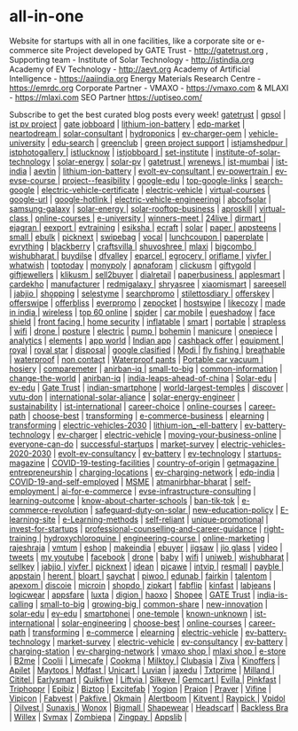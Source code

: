 # all-in-one
Website for startups with all in one facilities, like a corporate site or e-commerce site
Project developed by GATE Trust - http://gatetrust.org , 
Supporting team - 
Institute of Solar Technology - http://istindia.org 
Academy of EV Technology - http://aevt.org 
Academy of Artificial Intelligence - https://aaiindia.org 
Energy Materials Research Centre - https://emrdc.org 
Corporate Partner - VMAXO   - https://vmaxo.com & MLAXI - https://mlaxi.com SEO Partner https://uptiseo.com/ 

Subscribe to get the best curated blog posts every week!
<a href="https://gatetrust.blogspot.com/">gatetrust</a> | 
<a href="https://gpsol.blogspot.com/">gpsol</a> | 
<a href="https://istpvproject.blogspot.com/">ist pv project</a> | 
<a href="https://gatejobboard.blogspot.com/">gate jobboard</a> | 
<a href="https://lithium-ion-battery-university.blogspot.com/">lithium-ion-battery</a> | 
<a href="https://edp-market-research.blogspot.com/">edp-market</a> | 
<a href="https://neartodream.blogspot.com/">neartodream	</a> | 
<a href="https://solar-consultant.blogspot.com/">solar-consultant</a> | 
<a href="https://hydroponics-agri-research-training.blogspot.com/">hydroponics</a> | 
<a href="https://ev-charger-oem.blogspot.com/">ev-charger-oem</a> | 
<a href="https://electric-vehicle-university.blogspot.com/">vehicle-university</a> | 
<a href="https://edu-search-engine.blogspot.com/">edu-search</a> | 
<a href="https://greenclubi.blogspot.com/">greenclub</a> | 
<a href="https://greenprojectsupport.blogspot.com/">green project support</a> | 
<a href="https://istjamshedpur.blogspot.com/">istjamshedpur	</a> | 
<a href="https://istphotogallery.blogspot.com/">istphotogallery	</a> | 
<a href="https://istlucknow.blogspot.com/">istlucknow</a> | 
<a href="https://istjobboard.blogspot.com/">istjobboard	</a> | 
<a href="https://set-institute.blogspot.com/">set-institute</a> | 
<a href="https://institute-of-solar-technology.blogspot.com/">institute-of-solar-technology</a> | 
<a href="https://solar-energy-training.blogspot.com/">solar-energy</a> | 
<a href="https://installing-solar-pv.blogspot.com/">solar-pv</a> | 
<a href="https://swa-gatetrust.blogspot.com/">gatetrust	</a> | 
<a href="https://wrenews.blogspot.com/">wrenews	</a> | 
<a href="https://ist-mumbai.blogspot.com/">ist-mumbai</a> | 
<a href="https://ist-india.blogspot.com/">ist-india</a> | 
<a href="https://aevtin.blogspot.com/">	aevtin</a> | 
<a href="https://lithium-ion-battery-consultancy.blogspot.com/">lithium-ion-battery</a> | 
<a href="https://evolt-ev-consultant.blogspot.com/">evolt-ev-consultant	</a> | 
<a href="https://ev-powertrain.blogspot.com/">ev-powertrain	</a> | 
<a href="https://ev-evse-course.blogspot.com/">	ev-evse-course	</a> | 
<a href="https://project--feasibility-report.blogspot.com/">project--feasibility</a> | 
<a href="https://google-edu2020.blogspot.com/">	google-edu</a> | 
<a href="https://top-google-links.blogspot.com/">top-google-links</a> | 
<a href="https://search-google-news.blogspot.com/">search-google</a> | 
<a href="https://electric-vehicle-certificate.blogspot.com/">electric-vehicle-certificate</a> | 
<a href="https://electric-vehicle-training-courses.blogspot.com/">electric-vehicle</a> | 
<a href="https://free-virtual-courses-2020.blogspot.com/">virtual-courses</a> | 
<a href="https://google-url-link.blogspot.com/">google-url</a> | 
<a href="https://google-hotlink.blogspot.com/">	google-hotlink	</a> | 
<a href="https://electric-vehicle-engineeringi-inst.blogspot.com/">electric-vehicle-engineeringi</a> | 
<a href="https://abcofsolarindia.blogspot.com/">abcofsolar</a> | 
<a href="https://samsung-galaxy-2020.blogspot.com/">samsung-galaxy</a> | 
<a href="https://solar-energy-online-course.blogspot.com/">solar-energy	</a> | 
<a href="https://solar-rooftop-business-course.blogspot.com/">solar-rooftop-business</a> | 
<a href="https://aproskill.blogspot.com/">aproskill</a> | 
<a href="https://virtual-class-learning.blogspot.com/">	virtual-class	</a> | 
<a href="https://online-courses-2020.blogspot.com/">online-courses	</a> | 
<a href="https://e-university-edu.blogspot.com/">e-university	</a> | 
<a href="https://winners-meet.blogspot.com/">winners-meet	</a> | 
<a href="https://24livesamachar.blogspot.com/">	24live	</a> | 
<a href="https://dirmart.blogspot.com/">dirmart	</a> | 
<a href="https://ejagranexpress.blogspot.com/">	ejagran	</a> | 
<a href="https://eexportersindia.blogspot.com/">eexport	</a> | 
<a href="https://evtrainingcourses.blogspot.com/">evtraining</a> | 
<a href="https://esikshamission.blogspot.com/">	esiksha	</a> | 
<a href="https://ecraftguru.blogspot.com/">ecraft</a> | 
<a href="https://solartrainingmission.blogspot.com/">solar</a> | 
<a href="https://paperplatemakingmachinery.blogspot.com/">paper	</a> | 
<a href="https://appsteens.blogspot.com/">appsteens</a> | 
<a href="https://smallmediumbusinessindia.blogspot.com/">small	</a> | 
<a href="https://ebulkorder.blogspot.com/">ebulk</a> | 
<a href="https://picknext.blogspot.com/">picknext</a> | 
<a href="https://swipebag.blogspot.com/">swipebag</a> | 
<a href="https://vocal-forlocal.blogspot.com/">	vocal</a> | 
<a href="https://lunchcoupon.blogspot.com/">lunchcoupon	</a> | 
<a href="https://paperplatemachinekolkata.blogspot.com/">paperplate</a> | 
<a href="https://everythingbuyon.blogspot.com/">evrything</a> | 
<a href="https://blackberryevolve.blogspot.com/">blackberry</a> | 
<a href="https://craftsvila.blogspot.com/">craftsvilla	</a> | 
<a href="https://shuvoshreeboutique.blogspot.com/">shuvoshree	</a> | 
<a href="https://mlaxi.blogspot.com/">mlaxi</a> | 
<a href="https://bigcombooffers.blogspot.com/">bigcombo	</a> | 
<a href="https://wishubharat.blogspot.com/">wishubharat	</a> | 
<a href="https://buydilse.blogspot.com/">buydilse</a> | 
<a href="https://dfvalley.blogspot.com/">dfvalley</a> | 
<a href="https://eparcel.blogspot.com/">eparcel	</a> | 
<a href="https://egroceryhub.blogspot.com/">egrocery	</a> | 
<a href="https://oriflamekart.blogspot.com/">oriflame	</a> | 
<a href="https://vivfer.blogspot.com/">	vivfer	</a> | 
<a href="https://whatwish.blogspot.com/">whatwish</a> | 
<a href="https://toptodaysoffer.blogspot.com/">	toptoday</a> | 
<a href="https://monypoly.blogspot.com/">monypoly</a> | 
<a href="https://apnaforam.blogspot.com/">apnaforam</a> | 
<a href="https://clickusm.blogspot.com/">clickusm</a> | 
<a href="https://giftygold.blogspot.com/">giftygold</a> | 
<a href="https://giftygoldjewellers.blogspot.com/">giftjewellers</a> | 
<a href="https://klikusm.blogspot.com/">klikusm	</a> | 
<a href="https://sell2buyer.blogspot.com/">sell2buyer</a> | 
<a href="https://dialretail.blogspot.com/">dialretail</a> | 
<a href="https://paperplatemakingbusiness.blogspot.com/">paperbusiness	</a> | 
<a href="https://applesmartphonegalaxy.blogspot.com/">applesmart</a> | 
<a href="https://cardekhozone.blogspot.com/">cardekho</a> | 
<a href="https://manufacturerfarmhouse.blogspot.com/">manufacturer</a> | 
<a href="https://redmigalaxy.blogspot.com/">redmigalaxy	</a> | 
<a href="http://shryasreetextileco.blogspot.com/">shryasree</a> | 
<a href="https://xiaomismartphonegalaxy.blogspot.com/">	xiaomismart</a> | 
<a href="http://sareesell.blogspot.com/">sareesell</a> | 
<a href="https://jabjio.blogspot.com/">	jabjio	</a> | 
<a href="https://shoppingstylenus.blogspot.com/	">shopping</a> | 
<a href="https://selestyme.blogspot.com/">selestyme</a> | 
<a href="https://searchpromocodes.blogspot.com/">searchpromo</a> | 
<a href="https://stilettosdiary.blogspot.com/">	stilettosdiary	</a> | 
<a href="https://offerskey.blogspot.com/">offerskey</a> | 
<a href="https://offer-swipe.blogspot.com/">offerswipe</a> | 
<a href="https://offerbliss.blogspot.com/">offerbliss</a> | 
<a href="https://everpromo.blogspot.com/">everpromo</a> | 
<a href="https://zepocket.blogspot.com/	">zepocket</a> | 
<a href="https://hostswipe.blogspot.com/">hostswipe</a> | 
<a href="https://likecozy.blogspot.com/	">likecozy</a> | 
<a href="https://made-in-india-smartphones.blogspot.com/">made in india	</a> | 
<a href="https://wireless-phone-chargers.blogspot.com/">wireless</a> | 
<a href="https://top-60-online-shopping-india.blogspot.com/">top 60 online</a> | 
<a href="https://spider-nail-gel.blogspot.com/">spider</a> | 
<a href="https://car-mobile-phone-holder.blogspot.com/">car mobile</a> | 
<a href="https://eyeshadow-stamp.blogspot.com/">eueshadow</a> | 
<a href="https://face-shield-mask.blogspot.com/">face shield</a> | 
<a href="https://front-facing-baby-carrier.blogspot.com/">front facing	</a> | 
<a href="https://home-security-ip-camera.blogspot.com/">home security</a> | 
<a href="https://inflatable-pet-collars.blogspot.com/">	inflatable</a> | 
<a href="https://smartphone-lens.blogspot.com/">smart</a> | 
<a href="https://portable-blender-usb-rechargeable.blogspot.com/">portable</a> | 
<a href="https://strapless-backless-bra.blogspot.com/">	strapless</a> | 
<a href="https://wifi-repeater-set.blogspot.com/">wifi</a> | 
<a href="https://drone-camera-sale.blogspot.com/">drone	</a> | 
<a href="https://posture-correctors.blogspot.com/">posture</a> | 
<a href="https://electric-soldering-iron-gun.blogspot.com/">electric</a> | 
<a href="https://pump-wedge.blogspot.com/">pump	</a> | 
<a href="https://bohemian-earrings.blogspot.com/">bohemin</a> | 
<a href="https://manicure-milling-drill-bit.blogspot.com/">manicure</a> | 
<a href="https://onepiece-swimsuit.blogspot.com/">onepiece</a> | 
<a href="https://backlink-analytics.blogspot.com/">analytics</a> | 
<a href="https://elyments-app.blogspot.com/">elements</a> | 
<a href="https://indianappworld.blogspot.com/">	app world</a> | 
<a href="https://indian-app-list.blogspot.com/">Indian app</a> | 
<a href="https://vmaxo-cashback-offers-today.blogspot.com/">cashback offer</a> | 
<a href="https://goldplatingequipment.blogspot.com/">equipment	</a> | 
<a href="https://royalgoldstar.blogspot.com/">royal</a> | 
<a href="https://royalgoldstar7.blogspot.com/">	royal star</a> | 
<a href="https://disposal-paperplate-making-machine.blogspot.com/">disposal</a> | 
<a href="https://google-classified-ad.blogspot.com/">google clasified</a> | 
<a href="https://pm-modi-new-india.blogspot.com/">Modi	</a> | 
<a href="https://fly-fishing-quick-knot-tool.blogspot.com/">fly fishing	</a> | 
<a href="https://breathable-mesh-running-shoes.blogspot.com/">breathable</a> | 
<a href="https://waterproof-eyebrow-liner.blogspot.com/">waterproof</a> | 
<a href="https://non-contact-infrared-thermometer.blogspot.com/">non contact</a> | 
<a href="https://waterproof-pants.blogspot.com/">Waterproof pants</a> | 
<a href="https://portable-car-vacuum-cleaner.blogspot.com/">Portable car vacuum	</a> | 
<a href="https://sexy-hosiery.blogspot.com/">hosiery</a> | 
<a href="https://comparemeter.blogspot.com/">comparemeter</a> | 
<a href="https://anirban-iq.hatenablog.com/entry/india-is-calling-to-invest">anirban-iq	</a> | 
<a href="https://anirban-iq.hatenablog.com/entry/small-to-big">	small-to-big</a> | 
<a href="https://common-share.hatenablog.com/entry/common-information">	common-information</a> | 
<a href="https://new-innovation.hatenadiary.com/entry/change-the-world">change-the-world</a> | 
<a href="https://profile.hatena.ne.jp/anirban-iq/">anirban-iq</a> | 
<a href="https://gatetrust.hatenablog.com/entry/india-leaps-ahead-of-china">india-leaps-ahead-of-china</a> | 
<a href="https://solar-edu.hatenablog.com/entry/conserve-energy">Solar-edu</a> | 
<a href="https://ev-edu.hatenablog.com/entry/tesla-model-3">ev-edu</a> | 
<a href="https://profile.hatena.ne.jp/gatetrust/">Gate Trust</a> | 
<a href="https://vutu-don.hatenablog.com/entry/indian-smartphone">indian-smartphone</a> | 
<a href="https://one-temple.hatenablog.com/entry/world-largest-temples">world-largest-temples</a> | 
<a href="https://known-unknown.hatenablog.com/entry/discover">discover</a> | 
<a href="https://profile.hatena.ne.jp/vutu-don/">vutu-don</a> | 
<a href="https://ist-international.hatenablog.com/entry/international-solar-aliance">international-solar-aliance</a> | 
<a href="https://solar-engineering-courses.hatenadiary.jp/entry/solar-energy-engineer">solar-energy-engineer</a> | 
<a href="https://pv-solar-system.hatenablog.com/entry/sustainability">sustainability</a> | 
<a href="https://profile.hatena.ne.jp/ist-international/">ist-international</a> | 
<a href="https://choose-best.hatenablog.com/entry/career-choice">career-choice</a> | 
<a href="https://online-courses.hatenablog.com/entry/online-course-providers">online-courses</a> | 
<a href="https://career-path.hatenablog.com/entry/how-to-choose">career-path</a> | 
<a href="https://profile.hatena.ne.jp/choose-best/">choose-best</a> | 
<a href="https://transforming.hatenablog.com/entry/transforming-the-real-estate-sector">transforming</a> | 
<a href="https://e-commerce-business.hatenablog.com/entry/digital-transformation">e-commerce-business</a> | 
<a href="https://elearning.hatenablog.com/entry/skill-development">elearning</a> | 
<a href="https://profile.hatena.ne.jp/transforming/">transforming</a> | 
<a href="https://electric-vehicle.hatenablog.com/entry/electric-vehicles-between-now-and-2030">electric-vehicles-2030</a> | 
<a href="https://electric-vehicle.hatenablog.com/entry/lithium-ion_-ell-battery">lithium-ion_-ell-battery</a> | 
<a href="https://ev-battery-technology.hatenadiary.com/entry/future-batteries-charge-in-seconds">ev-battery-technology</a> | 
<a href="https://ev-charger.hatenablog.com/entry/vehicle-charging">ev-charger</a> | 
<a href="https://profile.hatena.ne.jp/electric-vehicle/">electric-vehicle</a> | 
<a href="https://market-survey.hatenablog.com/entry/moving-your-business-online">moving-your-business-online</a> | 
<a href="https://how-to-do.hatenadiary.jp/entry/everyone-can-do">everyone-can-do</a> | 
<a href="https://winners-meet.hatenablog.jp/entry/successful-startups">successful-startups</a> | 
<a href="https://profile.hatena.ne.jp/market-survey/">market-survey</a> | 
<a href="https://electric-vehicle-technology.hatenablog.com/entry/electric-vehicles-2020-2030">electric-vehicles-2020-2030</a> | 
<a href="https://ev-consultancy.hatenadiary.com/entry/evolt-ev-consultancy">evolt-ev-consultancy</a> | 
<a href="https://ev-battery.hatenadiary.com/entry/battery-assembly">ev-battery</a> | 
<a href="https://profile.hatena.ne.jp/electric-vehicle-technology/">ev-technology</a> | 
<a href="https://getmagazine.hatenablog.com/entry/startups-magazine">startups-magazine</a> | 
<a href="https://today-update.hatenablog.jp/entry/COVID-19-testing-facilities">	COVID-19-testing-facilities</a> | 
<a href="https://vocal-for-local.hatenablog.jp/entry/country-of-origin">country-of-origin</a> | 
<a href="https://profile.hatena.ne.jp/getmagazine/">getmagazine	</a> | 
<a href="https://edp-india.hatenablog.com/entry/entrepreneurship-development-programme">entrepreneurship</a> | 
<a href="https://charging-station-near-me.hateblo.jp/entry/charging-locations">	charging-locations</a> | 
<a href="https://ev-charging-network.hatenablog.com/entry/2600-charging-stations">ev-charging-network</a> | 
<a href="https://profile.hatena.ne.jp/edp-india/">edp-india</a> | 
<a href="https://self-employment.hatenablog.com/entry/COVID-19-and-self-employed">COVID-19-and-self-employed</a> | 
<a href="https://msme.hatenablog.com/entry/opportunities-for-msme">MSME</a> | 
<a href="https://atmanirbhar-bharat.hatenablog.com/entry/self-reliant">	atmanirbhar-bharat</a> | 
<a href="https://profile.hatena.ne.jp/self-employment/">self-employment	</a> | 
<a href="https://ai-update.hatenablog.com/entry/ai-for-e-commerce">ai-for-e-commerce</a> | 
<a href="https://evolt.hatenablog.com/entry/evse-infrastructure-consulting">evse-infrastructure-consulting</a> | 
<a href="https://skill-training.hatenablog.com/entry/learning-outcome">learning-outcome</a> | 
<a href="https://charter-schools.hatenablog.com/entry/know-about-charter-schools">know-about-charter-schools</a> | 
<a href="https://catherodriguez.hatenablog.com/entry/ban-tik-tok">ban-tik-tok</a> | 
<a href="https://solarnetwork35.hatenablog.com/entry/on-the-covid-e-commerce-revolution">e-commerce-revolution</a> | 
<a href="https://solarinternational250.hatenablog.com/entry/safeguard-duty-on-solar-imports-from-China">safeguard-duty-on-solar	</a> | 
<a href="https://liveclassgt.hatenablog.com/entry/new-education-policy">new-education-policy</a> | 
<a href="https://e-learning-host.hatenablog.com/entry/create-an-E-learning-site">E-learning-site</a> | 
<a href="https://aproskill.hatenablog.com/entry/e-Learning-methods">e-Learning-methods</a> | 
<a href="https://selfreliant.hatenablog.com/entry/self-reliant-india-movement">	self-reliant</a> | 
<a href="https://incrediblets.hatenablog.com/entry/unique-promotional">	unique-promotional</a> | 
<a href="https://know-more.hatenablog.com/entry/invest-for-startups">	invest-for-startups</a> | 
<a href="https://todaytimes.hatenablog.com/entry/professional-counselling-and-career-guidance">	professional-counselling-and-career-guidance</a> | 
<a href="https://training-placement.hatenablog.com/entry/right-training-and-placement-solutions">right-training	</a> | 
<a href="https://what-new.hatenablog.com/entry/hydroxychloroquine">hydroxychloroquine	</a> | 
<a href="https://engineering-courses.hatenablog.com/entry/which-engineering-course-is-right-for-you">engineering-course	</a> | 
<a href="https://bobbig.hatenablog.com/entry/online-marketing">	online-marketing</a> | 
<a href="https://rajeshraja.tumblr.com/">rajeshraja</a> | <a href="https://vmaxo.tumblr.com/">vmtum</a> | <a href="https://vmaxo.hatenablog.com/">eshop</a> | <a href="https://make-india.hatenablog.com/">makeindia</a> | <a href="https://made-in-inda.hatenablog.com/">ebuyer</a> | <a href="https://jigsaw-puzzles-adults.hatenablog.com/">jigsaw</a> | <a href="https://jio-glass.hatenablog.com/">jio glass</a> | <a href="https://video-doorbell.hatenablog.com/">video</a> | <a href="https://tweets.hatenadiary.com/">tweets</a> | <a href="https://my-youtube.hatenablog.com/">my youtube</a> | <a href="https://facebook-hunt.hatenablog.com/">facebook</a> | <a href="https://drone-camera.hatenablog.com/">drone</a> | <a href="https://baby-swings.hatenablog.com/">baby</a> | <a href="https://wifi-repeater-set.hatenablog.com/">wifi</a> | <a href="https://uniweb.hatenablog.com/">uniweb	</a> | <a href="https://wishubharat.hatenablog.com/">wishubharat</a> | <a href="https://sellkey.hatenablog.com/">sellkey</a> | <a href="https://jabjio.hatenablog.com/">jabjio	</a> | <a href="https://vivfer.hatenablog.com/">vivfer	</a> | <a href="https://picknext.hatenablog.com/">picknext</a> | <a href="https://idean.hatenablog.com/">idean</a> | <a href="https://pickawe.hatenablog.com/">picawe</a> | <a href="https://intvip.hatenablog.com/">intvip	</a> | <a href="https://resmall.hatenablog.com/">resmall</a> | <a href="https://payble.hatenablog.com/">payble	</a> | <a href="https://appstain.hatenablog.com/">appstain</a> | <a href="https://herent.hatenablog.com/">herent	</a> | <a href="https://bloart.hatenablog.com/">bloart	</a> | <a href="https://saychat.hatenablog.com/">saychat</a> | <a href="https://piwoo.hatenablog.com/">piwoo	</a> | <a href="https://edunab.hatenablog.com/">edunab	</a> | <a href="https://fairkin.hatenablog.com/">fairkin</a> | <a href="https://talentom.hatenablog.com/">talentom</a> | <a href="https://apexom.hatenablog.com/">apexom	</a> | <a href="https://discoie.hatenablog.com/">discoie</a> | <a href="https://microin.hatenablog.com/">microin</a> | <a href="https://shopdo.hatenablog.com/">shopdo	</a> | <a href="https://zipkart.hatenablog.com/">zipkart</a> | <a href="https://fabflip.hatenablog.com/">fabflip</a> | <a href="https://kinfast.hatenablog.com/">kinfast</a> | <a href="https://labjeans.hatenablog.com/">labjeans</a> | <a href="https://logicwear.hatenablog.com/">logicwear</a> | <a href="https://appsfare.hatenablog.com/">appsfare</a> | <a href="https://luxta.hatenablog.com/">luxta</a> | <a href="https://digion.hatenablog.com/">digion	</a> | <a href="https://haoxo.hatenablog.com/">haoxo</a> | 
<a href="https://vmaxo.wordpress.com/">Shopee</a> | 
<a href="http://gatetrust.eklablog.com/	">GATE Trust</a> | 
<a href="http://india-is-calling.eklablog.com/">india-is-calling</a> | 
<a href="http://small-to-big.eklablog.com/">small-to-big</a> | 
<a href="http://growing-big.eklablog.com/">growing-big	</a> | 
<a href="http://common-share.eklablog.com/">common-share</a> | 
<a href="http://new-innovation.eklablog.com/">new-innovation</a> | 
<a href="http://solar-edu.eklablog.com/	">solar-edu</a> | 
<a href="http://ev-edu.eklablog.com/">ev-edu</a> | 
<a href="http://smartphonei.eklablog.com/">smartphonei</a> | 
<a href="http://one-temple.eklablog.com/">one-temple</a> | 
<a href="http://known-unknown.eklablog.com/">known-unknown</a> | 
<a href="http://ist-international.eklablog.com/	">ist-international</a> | 
<a href="http://solar-engineering-courses.eklablog.com/">solar-engineering</a> | 
<a href="http://choose-best.eklablog.com/">choose-best</a> | 
<a href="http://online-courses.eklablog.com/">online-courses</a> | 
<a href="http://career-path.eklablog.com/">career-path</a> | 
<a href="http://transforming.eklablog.com/">transforming</a> | 
<a href="http://e-commerce-business.eklablog.com/">e-commerce</a> | 
<a href="http://elearning.eklablog.com/">elearning</a> | 
<a href="http://electric-vehicle.eklablog.com/">electric-vehicle</a> | 
<a href="http://ev-battery-technology.eklablog.com/">ev-battery-technology</a> | 
<a href="http://market-survey.eklablog.com/">market-survey</a> | 
<a href="http://electric-vehicle-technology.eklablog.com/">electric-vehicle</a> | 
<a href="http://ev-consultancy.eklablog.com/">ev-consultancy</a> | 
<a href="http://ev-battery.eklablog.com/">ev-battery</a> | 
<a href="http://charging-station.eklablog.com/">charging-station</a> | 
<a href="http://ev-charging-network.eklablog.com/">ev-charging-network</a> | 
<a href="http://vmaxo.eklablog.com/">vmaxo shop	</a> | 
<a href="http://mlaxi.eklablog.com/">mlaxi shop	</a> | 
<a href="http://e-store.eklablog.com/">	e-store	</a> | 
<a href="http://b2me.eklablog.com/">B2me</a> | 
<a href="http://coolii.eklablog.com/">Coolii</a> | 
<a href="http://limecafe.eklablog.com/">Limecafe</a> | 
<a href="http://cookma.eklablog.com/">Cookma</a> | 
<a href="http://milktoy.eklablog.com/">	Milktoy	</a> | 
<a href="http://clubasia.eklablog.com/">Clubasia</a> | 
<a href="http://ziva.eklablog.com/">Ziva</a> | 
<a href="http://kinoffers.eklablog.com/">Kinoffers</a> | 
<a href="http://apilet.eklablog.com/">Apilet</a> | 
<a href="http://maytops.eklablog.com/">	Maytops	</a> | 
<a href="http://mdfast.eklablog.com/">	Mdfast	</a> | 
<a href="http://unicart.eklablog.com/">	Unicart	</a> | 
<a href="http://luvian.eklablog.com/">Luvian</a> | 
<a href="http://jaxedu.eklablog.com/">jaxedu</a> | 
<a href="http://txtprime.eklablog.com/">Txtprime</a> | 
<a href="http://milland.eklablog.com/">	Milland	</a> | 
<a href="http://cititel.eklablog.com/">	Cititel	</a> | 
<a href="http://earlysmart.eklablog.com/">Earlysmart</a> | 
<a href="http://quikfive.eklablog.com/">Quikfive</a> | 
<a href="http://liftvia.eklablog.com/">	Liftvia	</a> | 
<a href="http://silkeye.eklablog.com/">	Silkeye	</a> | 
<a href="http://gemcart.eklablog.com/">	Gemcart	</a> | 
<a href="http://evilla.eklablog.com/">	Evilla	</a> | 
<a href="http://pinkfast.eklablog.com/">Pinkfast</a> | 
<a href="http://triphopper.eklablog.com/">Triphoppr</a> | 
<a href="http://epibiz.eklablog.com/">Epibiz</a> | 
<a href="http://biztop.eklablog.com/">Biztop</a> | 
<a href="http://excitefab.eklablog.com/">Excitefab</a> | 
<a href="http://yogion.eklablog.com/">Yogion</a> | 
<a href="http://praion.eklablog.com/">Praion</a> | 
<a href="http://praver.eklablog.com/">Praver</a> | 
<a href="http://vifine.eklablog.com/">Vifine</a> | 
<a href="http://vipicon.eklablog.com/">Vipicon</a> | 
<a href="http://fabvest.eklablog.com/">Fabvest</a> | 
<a href="http://pakfive.eklablog.com/">Pakfive	</a> | 
<a href="http://okmain.eklablog.com/">Okmain</a> | 
<a href="http://alertboom.eklablog.com/">Alertboom</a> | 
<a href="http://kitvent.eklablog.com/">	Kitvent	</a> | 
<a href="http://raypick.eklablog.com/">	Raypick	</a> | 
<a href="http://vpidol.eklablog.com/">Vpidol</a> | 
<a href="http://oilvest.eklablog.com/">	Oilvest	</a> | 
<a href="http://sunaxis.eklablog.com/">	Sunaxis	</a> | 
<a href="http://wonox.eklablog.com/">Wonox</a> | 
<a href="http://bigmall.eklablog.com/">	Bigmall	</a> | 
<a href="http://shapewear.eklablog.com/">Shapewear</a> | 
<a href="http://headscarf.eklablog.com/">Headscarf</a> | 
<a href="http://backless-bra.eklablog.com/">Backless Bra</a> | 
<a href="http://willex.eklablog.com/">Willex</a> | 
<a href="http://svmax.eklablog.com/">Svmax</a> | 
<a href="http://zombiepa.eklablog.com/">Zombiepa</a> | 
<a href="http://zingpay.eklablog.com/">	Zingpay	</a> | 
<a href="http://appslib.eklablog.com/">Appslib</a> | 
